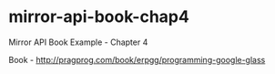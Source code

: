 mirror-api-book-chap4
=====================

Mirror API Book Example - Chapter 4

Book - http://pragprog.com/book/erpgg/programming-google-glass


